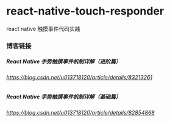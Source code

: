 # react-native-touch-responder
react native 触摸事件代码实践
### 博客链接
##### React Native 手势触摸事件机制详解（进阶篇）
###### https://blog.csdn.net/u013718120/article/details/83213261
##### React Native 手势触摸事件机制详解（基础篇）
###### https://blog.csdn.net/u013718120/article/details/82854868
